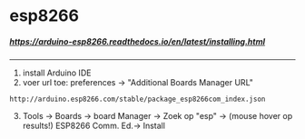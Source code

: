 # esp8266

##### https://arduino-esp8266.readthedocs.io/en/latest/installing.html

---


1. install Arduino IDE
2. voer url toe: preferences -> "Additional Boards Manager URL"

 ```http://arduino.esp8266.com/stable/package_esp8266com_index.json```
  
3. Tools -> Boards -> board Manager -> Zoek op "esp" -> (mouse hover op results!) ESP8266 Comm. Ed.-> Install 
